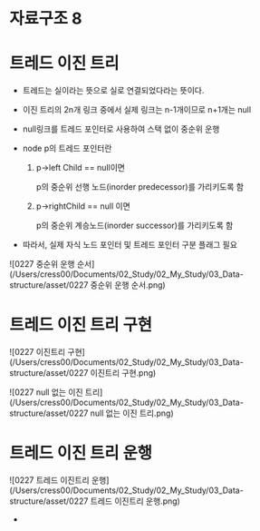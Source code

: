 # 자료구조 8

# 트레드 이진 트리

- 트레드는 실이라는 뜻으로 실로 연결되었다라는 뜻이다. 

- 이진 트리의 2n개 링크 중에서 실제 링크는 n-1개이므로 n+1개는 null

- null링크를 트레드 포인터로 사용하여 스택 없이 중순위 운행

- node p의 트레드 포인터란

  1. p->left Child == null이면

     p의 중순위 선행 노드(inorder predecessor)를 가리키도록 함

  2. p->rightChild == null 이면

     p의 중순위 계승노드(inorder successor)를 가리키도록 함

- 따라서, 실제 자식 노드 포인터 및 트레드 포인터 구분 플래그 필요

![0227 중순위 운행 순서](/Users/cress00/Documents/02_Study/02_My_Study/03_Data-structure/asset/0227 중순위 운행 순서.png)



# 트레드 이진 트리 구현

![0227 이진트리 구현](/Users/cress00/Documents/02_Study/02_My_Study/03_Data-structure/asset/0227 이진트리 구현.png)

![0227 null 없는 이진 트리](/Users/cress00/Documents/02_Study/02_My_Study/03_Data-structure/asset/0227 null 없는 이진 트리.png)

# 트레드 이진 트리 운행

![0227 트레드 이진트리 운행](/Users/cress00/Documents/02_Study/02_My_Study/03_Data-structure/asset/0227 트레드 이진트리 운행.png)

- ​